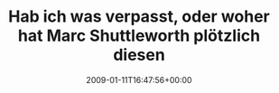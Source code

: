 ---
retweeted: false
source: <a href="http://twitter.com" rel="nofollow">Twitter Web Client</a>
entities:
  hashtags: []
  symbols: []
  user_mentions: []
  urls: []
display_text_range:
- '0'
- '113'
favorite_count: '0'
id_str: '1111175213'
truncated: false
retweet_count: '0'
id: '1111175213'
created_at: Sun Jan 11 16:47:56 +0000 2009
favorited: false
full_text: Hab ich was verpasst, oder woher hat Marc Shuttleworth plötzlich diesen
  Steve-Jobs-4-Tage-Bart? http://is.gd/fmCW
lang: de
tags:
- pesos/twitter
date: '2009-01-11T16:47:56+00:00'
src: https://twitter.com/bascht/status/1111175213
original_url: https://twitter.com/bascht/status/1111175213
type: twitter_tweet
text: Hab ich was verpasst, oder woher hat Marc Shuttleworth plötzlich diesen Steve-Jobs-4-Tage-Bart?
  http://is.gd/fmCW
title: Hab ich was verpasst, oder woher hat Marc Shuttleworth plötzlich diesen

---